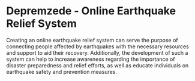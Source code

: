 # Depremzede - Online Earthquake Relief System

Creating an online earthquake relief system can serve the purpose of connecting people affected by earthquakes with the necessary resources and support to aid their recovery. Additionally, the development of such a system can help to increase awareness regarding the importance of disaster preparedness and relief efforts, as well as educate individuals on earthquake safety and prevention measures.
